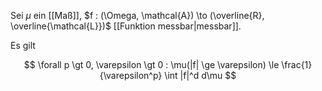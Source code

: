 Sei $\mu$ ein [[Maß]], $f : (\Omega, \mathcal{A}) \to (\overline{R}, \overline{\mathcal{L}})$ [[Funktion messbar|messbar]].

Es gilt

$$
	\forall p \gt 0, \varepsilon \gt 0 : \mu(|f| \ge \varepsilon) \le \frac{1}{\varepsilon^p} \int |f|^d d\mu
$$
